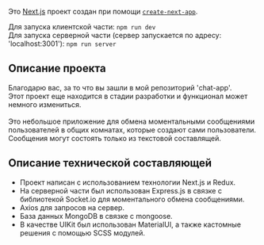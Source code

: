 Это [Next.js](https://nextjs.org/) проект создан при помощи [`create-next-app`](https://github.com/vercel/next.js/tree/canary/packages/create-next-app).

Для запуска клиентской части: <code>npm run dev</code> <br>
Для запуска серверной части (сервер запускается по адресу: 'localhost:3001'): <code>npm run server</code>

## Описание проекта

Благодарю вас, за то что вы зашли в мой репозиторий 'chat-app'.<br>
Этот проект еще находится в стадии разработки и функционал может немного измениться.<br>
<br>
Это небольшое приложение для обмена моментальными сообщениями пользователей в общих комнатах, которые создают сами пользователи.<br>
Сообщения могут состоять только из текстовой составлящей.<br>  

## Описание технической составляющей
<ul>
  <li>Проект написан с использованием технологии Next.js и Redux.<br>  </li>
  <li>На серверной части был использован Express.js в связке с библиотекой Socket.io для моментального обмена сообщениями. </li>
  <li>Axios для запросов на сервер.<br></li>
  <li>База данных MongoDB в связке с mongoose.<br></li>
  <li>В качестве UIKit был использован MaterialUI, а также кастомные решения с помощью SCSS модулей.<br>  </li> 
</ul>
